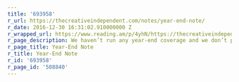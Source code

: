 ```yaml
---
title: '693958'
r_url: https://thecreativeindependent.com/notes/year-end-note/
r_date: 2016-12-30 16:31:02.910000000 Z
r_wrapped_url: https://www.reading.am/p/4yhN/https://thecreativeindependent.com/notes/year-end-note/
r_page_description: We haven’t run any year-end coverage and we don’t plan to.
r_page_title: Year-End Note
r_title: Year-End Note
r_id: '693958'
r_page_id: '508840'
---
```


